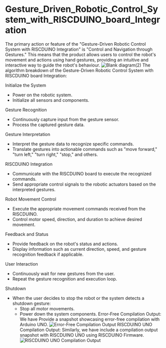 # Gesture_Driven_Robotic_Control_System_with_RISCDUINO_board_Integration
The primary action or feature of the "Gesture-Driven Robotic Control System with RISCDUINO Integration" is "Control and Navigation through Gestures." This means that the product allows users to control the robot's movement and actions using hand gestures, providing an intuitive and interactive way to guide the robot's behaviour.
![Blank diagram(2)](https://github.com/Gohil-14/Gesture_Driven_Robotic_Control_System_with_RISCDUINO_board_Integration/assets/105907265/e633870a-54b9-4ae0-8ad9-7084e3cb3c8e)
The algorithm breakdown of the Gesture-Driven Robotic Control System with
RISCDUINO board Integration:

Initialize the System
   - Power on the robotic system.
   - Initialize all sensors and components.

Gesture Recognition
   - Continuously capture input from the gesture sensor.
   - Process the captured gesture data.

Gesture Interpretation
   - Interpret the gesture data to recognize specific commands.
   - Translate gestures into actionable commands such as "move forward," "turn
left," "turn right," "stop," and others.

RISCDUINO Integration
   - Communicate with the RISCDUINO board to execute the recognized
commands.
   - Send appropriate control signals to the robotic actuators based on the
interpreted gestures.

Robot Movement Control
   - Execute the appropriate movement commands received from the RISCDUINO.
   - Control motor speed, direction, and duration to achieve desired movement.

Feedback and Status
   - Provide feedback on the robot's status and actions.
   - Display information such as current direction, speed, and gesture recognition
feedback if applicable.

User Interaction
   - Continuously wait for new gestures from the user.
   - Repeat the gesture recognition and execution loop.

Shutdown 
   - When the user decides to stop the robot or the system detects a shutdown
gesture:
     - Stop all motor movements.
     - Power down the system components. 
Error-Free Compilation Output: We have Provide a snapshot showcasing error-free compilation with Arduino UNO.
![Error-Free Compilation Output](https://github.com/Gohil-14/Gesture_Driven_Robotic_Control_System_with_RISCDUINO_board_Integration/assets/105907265/757db8d9-07bb-40f9-af32-58fc68d58670)
RISCDUINO UNO Compilation Output: Similarly, we have include a compilation output snapshot with RISCDUINO UNO using RISCDUINO Firmware.
![RISCDUINO UNO Compilation Output](https://github.com/Gohil-14/Gesture_Driven_Robotic_Control_System_with_RISCDUINO_board_Integration/assets/105907265/b52f0772-97a2-42de-a0da-54bbd16b063d)


